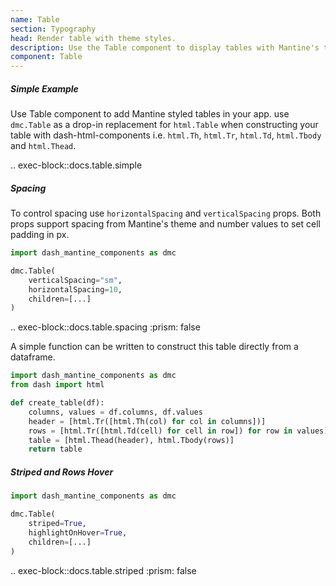 ```yaml
---
name: Table
section: Typography
head: Render table with theme styles.
description: Use the Table component to display tables with Mantine's theme styles. An alternative to html.Table
component: Table
---
```


##### Simple Example

Use Table component to add Mantine styled tables in your app. use `dmc.Table` as a drop-in replacement for `html.Table` 
when constructing your table with dash-html-components i.e. `html.Th`, `html.Tr`, `html.Td`, `html.Tbody` and 
`html.Thead`.

.. exec-block::docs.table.simple

##### Spacing

To control spacing use `horizontalSpacing` and `verticalSpacing` props. Both props support spacing from Mantine's theme
and number values to set cell padding in px.

```python
import dash_mantine_components as dmc

dmc.Table(
    verticalSpacing="sm",
    horizontalSpacing=10,
    children=[...]
)
```

.. exec-block::docs.table.spacing
    :prism: false

A simple function can be written to construct this table directly from a dataframe.

```python
import dash_mantine_components as dmc
from dash import html

def create_table(df):
    columns, values = df.columns, df.values
    header = [html.Tr([html.Th(col) for col in columns])]
    rows = [html.Tr([html.Td(cell) for cell in row]) for row in values]
    table = [html.Thead(header), html.Tbody(rows)]
    return table
```

##### Striped and Rows Hover

```python
import dash_mantine_components as dmc

dmc.Table(
    striped=True,
    highlightOnHover=True,
    children=[...]
)
```

.. exec-block::docs.table.striped
    :prism: false
